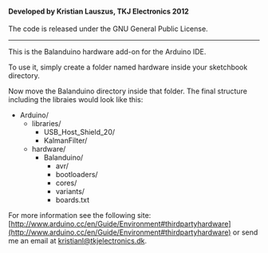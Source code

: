 #### Developed by Kristian Lauszus, TKJ Electronics 2012

The code is released under the GNU General Public License.
_________

This is the Balanduino hardware add-on for the Arduino IDE.

To use it, simply create a folder named hardware inside your sketchbook directory.

Now move the Balanduino directory inside that folder. The final structure including the libraies would look like this:

* Arduino/
	* libraries/
		* USB\_Host\_Shield\_20/
		* KalmanFilter/
	* hardware/
		* Balanduino/
			* avr/
			* bootloaders/
			* cores/
			* variants/
			* boards.txt

For more information see the following site: [http://www.arduino.cc/en/Guide/Environment#thirdpartyhardware](http://www.arduino.cc/en/Guide/Environment#thirdpartyhardware)
or send me an email at <kristianl@tkjelectronics.dk>.